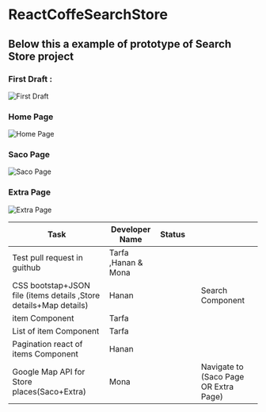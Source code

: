 # ReactCoffeSearchStore

## Below this a example of prototype  of Search Store project

### First Draft :
![First Draft](https://preview.ibb.co/hxefRG/IMG_4171.jpg)
### Home Page
![Home Page](https://preview.ibb.co/c3Qj3w/HomePage.png)

### Saco Page
![Saco Page](https://preview.ibb.co/frmP3w/Page3_Saco.png)

### Extra Page
![Extra Page](https://preview.ibb.co/kBzNqb/Page_Extra.png)

| Task                              | Developer Name          | Status |   |   |
|------------------------------     |----------------|--------|---|---|
| Test pull request in guithub      |  Tarfa ,Hanan & Mona              |        |   |   |
| CSS bootstap+JSON file (items details ,Store details+Map details)| Hanan          |        |   | Search Component                    |Tarfa           |        |   |   |
| item Component                       |   Tarfa        |        |   |   |
| List of item Component                       |  Tarfa         |        |   |   |
| Pagination react of items Component           |   Hanan        |        |   |   |
| Google Map API for Store places(Saco+Extra)                      | Mona          |        |   | Navigate to (Saco Page OR  Extra Page) |
